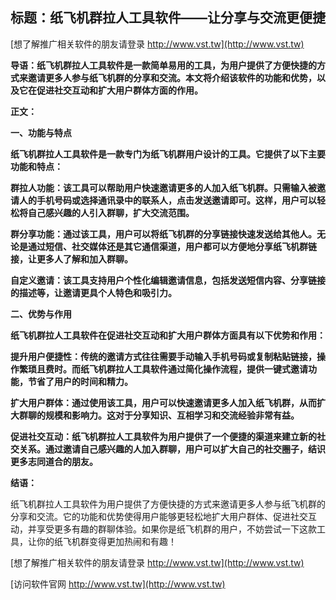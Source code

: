 ## **标题：纸飞机群拉人工具软件——让分享与交流更便捷**

[想了解推广相关软件的朋友请登录 http://www.vst.tw](http://www.vst.tw)

**导语：纸飞机群拉人工具软件是一款简单易用的工具，为用户提供了方便快捷的方式来邀请更多人参与纸飞机群的分享和交流。本文将介绍该软件的功能和优势，以及它在促进社交互动和扩大用户群体方面的作用。**

**正文：**

**一、功能与特点**

**纸飞机群拉人工具软件是一款专门为纸飞机群用户设计的工具。它提供了以下主要功能和特点：**

**群拉人功能：该工具可以帮助用户快速邀请更多的人加入纸飞机群。只需输入被邀请人的手机号码或选择通讯录中的联系人，点击发送邀请即可。这样，用户可以轻松将自己感兴趣的人引入群聊，扩大交流范围。**

**群分享功能：通过该工具，用户可以将纸飞机群的分享链接快速发送给其他人。无论是通过短信、社交媒体还是其它通信渠道，用户都可以方便地分享纸飞机群链接，让更多人了解和加入群聊。**

**自定义邀请：该工具支持用户个性化编辑邀请信息，包括发送短信内容、分享链接的描述等，让邀请更具个人特色和吸引力。**

**二、优势与作用**

**纸飞机群拉人工具软件在促进社交互动和扩大用户群体方面具有以下优势和作用：**

**提升用户便捷性：传统的邀请方式往往需要手动输入手机号码或复制粘贴链接，操作繁琐且费时。而纸飞机群拉人工具软件通过简化操作流程，提供一键式邀请功能，节省了用户的时间和精力。**

**扩大用户群体：通过使用该工具，用户可以快速邀请更多人加入纸飞机群，从而扩大群聊的规模和影响力。这对于分享知识、互相学习和交流经验非常有益。**

**促进社交互动：纸飞机群拉人工具软件为用户提供了一个便捷的渠道来建立新的社交关系。通过邀请自己感兴趣的人加入群聊，用户可以扩大自己的社交圈子，结识更多志同道合的朋友。**

**结语：**

纸飞机群拉人工具软件为用户提供了方便快捷的方式来邀请更多人参与纸飞机群的分享和交流。它的功能和优势使得用户能够更轻松地扩大用户群体、促进社交互动，并享受更多有趣的群聊体验。如果你是纸飞机群的用户，不妨尝试一下这款工具，让你的纸飞机群变得更加热闹和有趣！

[想了解推广相关软件的朋友请登录 http://www.vst.tw](http://www.vst.tw)


[访问软件官网 http://www.vst.tw](http://www.vst.tw)
